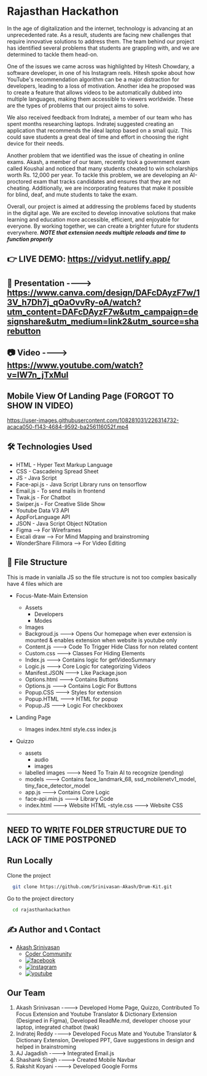 # Rajasthan Hackathon
In the age of digitalization and the internet, technology is advancing at an unprecedented rate. As a result, students are facing new challenges that require innovative solutions to address them. The team behind our project has identified several problems that students are grappling with, and we are determined to tackle them head-on.

One of the issues we came across was highlighted by Hitesh Chowdary, a software developer, in one of his Instagram reels. Hitesh spoke about how YouTube's recommendation algorithm can be a major distraction for developers, leading to a loss of motivation. Another idea he proposed was to create a feature that allows videos to be automatically dubbed into multiple languages, making them accessible to viewers worldwide. These are the types of problems that our project aims to solve.

We also received feedback from Indratej, a member of our team who has spent months researching laptops. Indratej suggested creating an application that recommends the ideal laptop based on a small quiz. This could save students a great deal of time and effort in choosing the right device for their needs.

Another problem that we identified was the issue of cheating in online exams. Akash, a member of our team, recently took a government exam called Koushal and noticed that many students cheated to win scholarships worth Rs. 12,000 per year. To tackle this problem, we are developing an AI-proctored exam that tracks candidates and ensures that they are not cheating. Additionally, we are incorporating features that make it possible for blind, deaf, and mute students to take the exam.

Overall, our project is aimed at addressing the problems faced by students in the digital age. We are excited to develop innovative solutions that make learning and education more accessible, efficient, and enjoyable for everyone. By working together, we can create a brighter future for students everywhere.
***NOTE that extension needs multiple reloads and time to function properly***


## 👉 LIVE DEMO:  https://vidyut.netlify.app/

## 🎁 Presentation ----> https://www.canva.com/design/DAFcDAyzF7w/13V_h7Dh7j_qOaOvvRy-oA/watch?utm_content=DAFcDAyzF7w&utm_campaign=designshare&utm_medium=link2&utm_source=sharebutton

## 📷 Video ----> https://www.youtube.com/watch?v=IW7n_jTxMuI

## Mobile View Of Landing Page (FORGOT TO SHOW IN VIDEO)


https://user-images.githubusercontent.com/108281031/226314732-acaca050-f143-4684-9592-ba256116052f.mp4


## 🛠 Technologies Used
  - HTML - Hyper Text Markup Language
  - CSS - Cascadeing Spread Sheet
  - JS - Java Script
  - Face-api.js - Java Script Library runs on tensorflow
  - Email.js - To send mails in frontend
  - Twak.js - For Chatbot
  - Swiper.js - For Creative Slide Show
  - Youtube Data V3 API
  - AppForLanguage API
  - JSON - Java Script Object NOtation
  - Figma --> For Wireframes
  - Excali draw --> For Mind Mapping and brainstroming
  - WonderShare Filimora --> For Video Editing
 
## 📂 File Structure
This is made in vanialla JS so the file structure is not too complex basically have 4 files which are
- Focus-Mate-Main Extension
    - Assets             
        - Developers
        - Modes
    - Images
    - Backgroud.js   --->  Opens Our homepage when ever extension is mounted & enables extension when website is youtube only
    - Content.js     --->  Code To Trigger Hide Class for non related content
    - Custom.css     --->  Classes For Hiding Elements
    - Index.js       --->  Contains logic for getVideoSummary
    - Logic.js       ---> Core Logic for categorizing Videos
    - Manifest.JSON  ---> Like Package.json
    - Options.html   ---> Contains Buttons
    - Options.js     ---> Contains Logic For Buttons
    - Popup.CSS      ---> Styles for extension
    - Popup.HTML     ---> HTML for popup
    - Popup.JS       ---> Logic For checkboxex

- Landing Page
    - Images
    index.html
    style.css
    index.js

- Quizzo
    - assets
        - audio
        - images
    - labelled images  ---> Need To Train AI to recognize (pending)
    - models           ---> Contains face_landmark_68, ssd_mobilenetv1_model, tiny_face_detector_model
    - app.js           ---> Contains Core Logic
    - face-api.min.js  ---> Library Code
    - index.html       ---> Website HTML
    -style.css         ---> Website CSS

------------------------------------------------------------------------------------------------------------------------------------------------------------------
NEED TO WRITE FOLDER STRUCTURE DUE TO LACK OF TIME POSTPONED
-------------------------------------------------------------------------------------------------------------------------------------------------------------------

## Run Locally

Clone the project

```bash
  git clone https://github.com/Srinivasan-Akash/Drum-Kit.git
```

Go to the project directory

```bash
  cd rajasthanhackathon
```
## ✍️ Author and 📞 Contact
- [Akash Srinivasan](https://www.github.com/octokatherine)
    - [Coder Community](https://web.codercommunity.io/user/62d568cb998d86c8883a2766?tab=posts)
    - [![facebook](https://img.shields.io/badge/Facebook-0A66C2?style=for-the-badge&logo=facebook&logoColor=white)](https://www.facebook.com/profile.php?id=100083429257499)
    - [![instagram](https://img.shields.io/badge/Instagram-0A66C2?style=for-the-badge&logo=instagram&logoColor=white)](https://www.instagram.com/akash_prashanthi/)
    - [![youtube](https://img.shields.io/badge/YouTube-ff0000?style=for-the-badge&logo=youtube&logoColor=white)](https://www.youtube.com/channel/UCAv1QdzDgV6MjA60CRtfkIg)

## Our Team 
1) Akash Srinivasan ----> Developed Home Page, Quizzo, Contributed To Focus Extension and Youtube Translator & Dictionary Extension (Designed in Figma), Developed  ReadMe.md, developer choose your laptop, integrated chatbot (twak)
2) Indratej Reddy   ----> Developed Focus Mate and Youtube Translator & Dictionary Extension, Developed PPT, Gave suggestions in design and helped in brainstroming
3) AJ Jagadish      ----> Integrated Email.js
4) Shashank Singh   ----> Created Mobile Navbar
5) Rakshit Koyani   ----> Developed Google Forms
